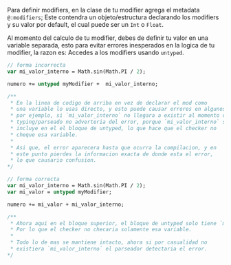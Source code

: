 Para definir modifiers, en la clase de tu modifier agrega el metadata `@:modifiers`;
Este contendra un objeto/estructura declarando los modifiers y su valor por default,
el cual puede ser un `Int` o `Float`.

Al momento del calculo de tu modifier, debes de definir tu valor en una variable separada,
esto para evitar errores inesperados en la logica de tu modifier, la razon es:
Accedes a los modifiers usando `untyped`.
```haxe
// forma incorrecta
var mi_valor_interno = Math.sin(Math.PI / 2);

numero += untyped myModifier +  mi_valor_interno;

/**
 * En la linea de codigo de arriba en vez de declarar el mod como
 * una variable lo usas directo, y esto puede causar errores en algunos casos
 * por ejemplo, si `mi_valor_interno` no llegara a existir al momento del 
 * typing/parseado no adverteria del error, porque `mi_valor_interno` se
 * incluye en el el bloque de untyped, lo que hace que el checker no
 * cheque esa variable.
 * 
 * Asi que, el error aparecera hasta que ocurra la compilacion, y en
 * este punto pierdes la informacion exacta de donde esta el error,
 * lo que causario confusion.
*/

// forma correcta
var mi_valor_interno = Math.sin(Math.PI / 2);
var mi_valor = untyped myModifier;

numero += mi_valor + mi_valor_interno;

/**
 * Ahora aqui en el bloque superior, el bloque de untyped solo tiene `myModifier`
 * Por lo que el checker no checaria solamente esa variable.
 * 
 * Todo lo de mas se mantiene intacto, ahora si por casualidad no
 * existiera `mi_valor_interno` el parseador detectaria el error.
*/
```